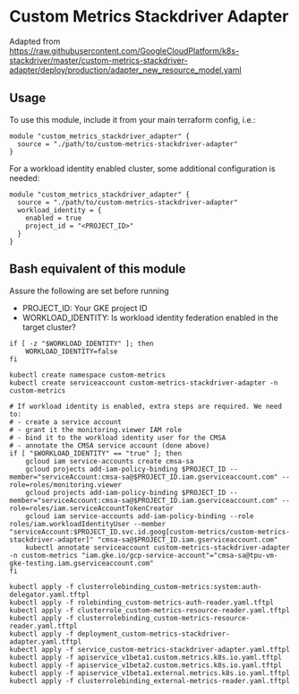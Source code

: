 # Custom Metrics Stackdriver Adapter

Adapted from https://raw.githubusercontent.com/GoogleCloudPlatform/k8s-stackdriver/master/custom-metrics-stackdriver-adapter/deploy/production/adapter_new_resource_model.yaml

## Usage

To use this module, include it from your main terraform config, i.e.:

```
module "custom_metrics_stackdriver_adapter" {
  source = "./path/to/custom-metrics-stackdriver-adapter"
}
```

For a workload identity enabled cluster, some additional configuration is
needed:

```
module "custom_metrics_stackdriver_adapter" {
  source = "./path/to/custom-metrics-stackdriver-adapter"
  workload_identity = {
    enabled = true
    project_id = "<PROJECT_ID>"
  }
}
```

## Bash equivalent of this module

Assure the following are set before running
   - PROJECT_ID: Your GKE project ID
   - WORKLOAD_IDENTITY: Is workload identity federation enabled in the target cluster?

```
if [ -z "$WORKLOAD_IDENTITY" ]; then
    WORKLOAD_IDENTITY=false
fi

kubectl create namespace custom-metrics
kubectl create serviceaccount custom-metrics-stackdriver-adapter -n custom-metrics

# If workload identity is enabled, extra steps are required. We need to:
# - create a service account
# - grant it the monitoring.viewer IAM role
# - bind it to the workload identity user for the CMSA
# - annotate the CMSA service account (done above)
if [ "$WORKLOAD_IDENTITY" == "true" ]; then
    gcloud iam service-accounts create cmsa-sa
    gcloud projects add-iam-policy-binding $PROJECT_ID --member="serviceAccount:cmsa-sa@$PROJECT_ID.iam.gserviceaccount.com" --role=roles/monitoring.viewer
    gcloud projects add-iam-policy-binding $PROJECT_ID --member="serviceAccount:cmsa-sa@$PROJECT_ID.iam.gserviceaccount.com" --role=roles/iam.serviceAccountTokenCreator
    gcloud iam service-accounts add-iam-policy-binding --role roles/iam.workloadIdentityUser --member "serviceAccount:$PROJECT_ID.svc.id.goog[custom-metrics/custom-metrics-stackdriver-adapter]" "cmsa-sa@$PROJECT_ID.iam.gserviceaccount.com"
    kubectl annotate serviceaccount custom-metrics-stackdriver-adapter -n custom-metrics "iam.gke.io/gcp-service-account"="cmsa-sa@tpu-vm-gke-testing.iam.gserviceaccount.com"
fi

kubectl apply -f clusterrolebinding_custom-metrics:system:auth-delegator.yaml.tftpl
kubectl apply -f rolebinding_custom-metrics-auth-reader.yaml.tftpl
kubectl apply -f clusterrole_custom-metrics-resource-reader.yaml.tftpl
kubectl apply -f clusterrolebinding_custom-metrics-resource-reader.yaml.tftpl
kubectl apply -f deployment_custom-metrics-stackdriver-adapter.yaml.tftpl
kubectl apply -f service_custom-metrics-stackdriver-adapter.yaml.tftpl
kubectl apply -f apiservice_v1beta1.custom.metrics.k8s.io.yaml.tftpl
kubectl apply -f apiservice_v1beta2.custom.metrics.k8s.io.yaml.tftpl
kubectl apply -f apiservice_v1beta1.external.metrics.k8s.io.yaml.tftpl
kubectl apply -f clusterrolebinding_external-metrics-reader.yaml.tftpl
```